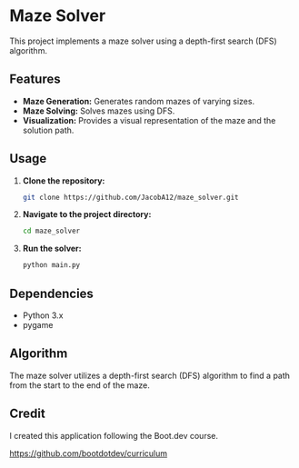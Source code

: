 # Maze Solver

This project implements a maze solver using a depth-first search (DFS) algorithm.

## Features

*   **Maze Generation:** Generates random mazes of varying sizes.
*   **Maze Solving:** Solves mazes using DFS.
*   **Visualization:** Provides a visual representation of the maze and the solution path.

## Usage

1.  **Clone the repository:**
    ```bash
    git clone https://github.com/JacobA12/maze_solver.git
    ```
2.  **Navigate to the project directory:**
    ```bash
    cd maze_solver
    ```
3.  **Run the solver:**
    ```bash
    python main.py
    ```

## Dependencies

*   Python 3.x
*   pygame

## Algorithm

The maze solver utilizes a depth-first search (DFS) algorithm to find a path from the start to the end of the maze.

## Credit

I created this application following the Boot.dev course. 

https://github.com/bootdotdev/curriculum